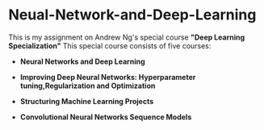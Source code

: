 # Neual-Network-and-Deep-Learning
This is my assignment on Andrew Ng's special course **"Deep Learning Specialization"** This special course consists of five courses:

* **Neural Networks and Deep Learning**

* **Improving Deep Neural Networks: Hyperparameter tuning,Regularization and Optimization**

* **Structuring Machine Learning Projects**

* **Convolutional Neural Networks Sequence Models**
